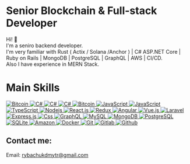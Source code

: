 <h1>Senior Blockchain & Full-stack Developer</h1>

<p align="left">
Hi! 🤗 <br/>
I'm a seniro backend developer. <br/>
I'm very familiar with Rust ( Actix / Solana /Anchor ) | C# ASP.NET Core | Ruby on Rails | MongoDB | PostgreSQL | GraphQL | AWS | CI/CD. <br/>
Also I have experience in MERN Stack.
</p>



<h1 align="left">Main Skills</h1>

<div>
  <a href="https://github.com/PrincePRS">
    <img alt="Bitcoin" src="https://img.shields.io/badge/.NET-512BD4?style=for-the-badge&logo=.net&logoColor=white" />
  </a>
  <a href="https://github.com/PrincePRS">
    <img alt="C#" src="https://img.shields.io/badge/C%23-239120?style=for-the-badge&logo=c-sharp&logoColor=white" />
  </a>
  <a href="https://github.com/PrincePRS">
    <img alt="C#" src="https://img.shields.io/badge/Rust-000000?style=for-the-badge&logo=rust&logoColor=white" />
  </a>
  <a href="https://github.com/PrincePRS">
    <img alt="C#" src="https://img.shields.io/badge/Ruby%20on%20Rails-000000?style=for-the-badge&logo=ruby-on-rails&logoColor=white" />
  </a>
  <a href="https://github.com/PrincePRS">
    <img alt="Bitcoin" src="https://img.shields.io/badge/Bitcoin-ab790d?style=for-the-badge&logo=bitcoin&logoColor=white" />
  </a>
  <a href="https://github.com/PrincePRS">
    <img alt="JavaScript" src="https://img.shields.io/badge/Solidity-363636?style=for-the-badge&logo=solidity&logoColor=white" />
  </a>
  <a href="https://github.com/PrincePRS">
    <img alt="JavaScript" src="https://img.shields.io/badge/JavaScript-323330?style=for-the-badge&logo=javascript&logoColor=F7DF1E" />
  </a>
  <a href="https://github.com/PrincePRS">
    <img alt="TypeScript" src="https://img.shields.io/badge/-TypeScript-007ACC?style=for-the-badge&logo=typescript&logoColor=white" />
  </a>
  <a href="https://github.com/PrincePRS">
    <img alt="Nodejs" src="https://img.shields.io/badge/-Nodejs-43853d?style=for-the-badge&logo=Node.js&logoColor=white" />
  </a>
  <a href="https://github.com/PrincePRS">
    <img alt="React.js" src="https://img.shields.io/badge/-ReactJS-61DAFB?style=for-the-badge&logo=react&logoColor=white" />
  </a>
  <a href="https://github.com/PrincePRS">
    <img alt="Redux" src="https://img.shields.io/badge/-Redux-764ABC?style=for-the-badge&logo=redux&logoColor=white" />
  </a>
  <a href="https://github.com/PrincePRS">
    <img alt="Angular" src="https://img.shields.io/badge/-Angular-DD0031?style=for-the-badge&logo=angular&logoColor=white" />
  </a>
  <a href="https://github.com/PrincePRS">
    <img alt="Vue.js" src="https://img.shields.io/badge/Vue.js-35495E?style=for-the-badge&logo=vue.js&logoColor=4FC08D" />
  </a>
   <a href="https://github.com/PrincePRS">
    <img alt="Laravel" src="https://img.shields.io/badge/Laravel-FF2D20?style=for-the-badge&logo=laravel&logoColor=white" />
  </a>
  <a href="https://github.com/PrincePRS">
    <img alt="Express.js" src="https://img.shields.io/badge/Express.js-80a50e?style=for-the-badge&logoColor=white" />
  </a>
  <a href="https://github.com/PrincePRS">
    <img alt="Css" src="https://img.shields.io/badge/CSS-239120?&style=for-the-badge&logo=css3&logoColor=white" />
  </a>
  <a href="https://github.com/PrincePRS">  
    <img alt="GraphQL" src="https://img.shields.io/badge/-GraphQL-E10098?style=for-the-badge&logo=graphql&logoColor=white" />
  </a>
  <a href="https://github.com/PrincePRS">
    <img alt="MySQL" src="https://img.shields.io/badge/-MySQL-0f69a9?style=for-the-badge&logo=mysql&logoColor=white" />
  </a>
  <a href="https://github.com/PrincePRS">
    <img alt="MongoDB" src="https://img.shields.io/badge/-MongoDB-13aa52?style=for-the-badge&logo=mongodb&logoColor=white" />
  </a>
  <a href="https://github.com/PrincePRS">
    <img alt="PostgreSQL" src="https://img.shields.io/badge/PostgreSQL-316192?style=for-the-badge&logo=postgresql&logoColor=white" />
  </a>
  <a href="https://github.com/PrincePRS">
    <img alt="SQLite" src="https://img.shields.io/badge/SQLite-07405E?style=for-the-badge&logo=sqlite&logoColor=white" />
  </a>
  <a href="https://github.com/PrincePRS">  
    <img alt="Amazon" src="https://img.shields.io/badge/Amazon_AWS-232F3E?style=for-the-badge&logo=amazon-aws&logoColor=white" />
  </a>
  <a href="https://github.com/PrincePRS">  
    <img alt="Docker" src="https://img.shields.io/badge/-Docker-46a2f1?style=for-the-badge&logo=docker&logoColor=white" />
  </a>
  <a href="https://github.com/PrincePRS">  
    <img alt="Git" src="https://img.shields.io/badge/-Git-F05032?style=for-the-badge&logo=git&logoColor=white" />
  </a>
  <a href="https://github.com/PrincePRS">  
    <img alt="Gitlab" src="https://img.shields.io/badge/-GitLab-FCA121?style=for-the-badge&logo=gitlab" />
  </a>
  <a href="https://github.com/PrincePRS">  
    <img alt="Github" src="https://img.shields.io/badge/-GitHub-181717?style=for-the-badge&logo=github" />
  </a>
</div>


## Contact me:
   Email: rybachukdmytr@gmail.com
